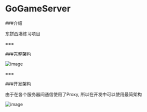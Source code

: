 # GoGameServer

###介绍

 东拼西凑练习项目

===

###完整架构


![image](https://github.com/yicaoyimuys/GoGameServer/blob/master/server.png)


===


###开发架构

由于在各个服务器间通信使用了Proxy, 所以在开发中可以使用最简架构

![image](https://github.com/yicaoyimuys/GoGameServer/blob/master/local.png)
